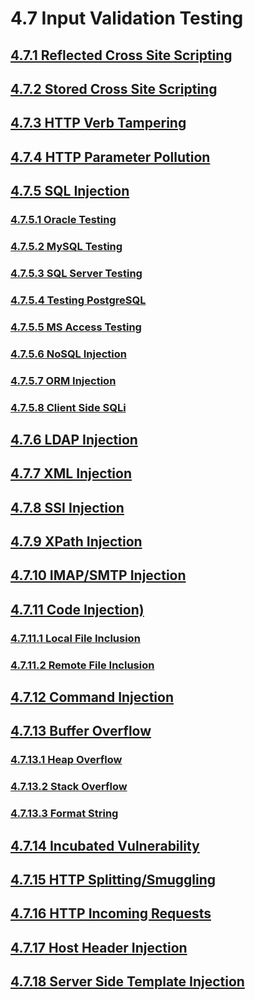 # 4.7 Input Validation Testing

## [4.7.1 Reflected Cross Site Scripting](01-Testing_for_Reflected_Cross_Site_Scripting.md)

## [4.7.2 Stored Cross Site Scripting](02-Testing_for_Stored_Cross_Site_Scripting.md)

## [4.7.3 HTTP Verb Tampering](03-Testing_for_HTTP_Verb_Tampering.md)

## [4.7.4 HTTP Parameter Pollution](04-Testing_for_HTTP_Parameter_Pollution.md)

## [4.7.5 SQL Injection](05-Testing_for_SQL_Injection.md)

### [4.7.5.1 Oracle Testing](05.1-Testing_for_Oracle.md)

### [4.7.5.2 MySQL Testing](05.2-Testing_for_MySQL.md)

### [4.7.5.3 SQL Server Testing](05.3-Testing_for_SQL_Server.md)

### [4.7.5.4 Testing PostgreSQL](05.4-Testing_PostgreSQL.md)

### [4.7.5.5 MS Access Testing](05.5-Testing_for_MS_Access.md)

### [4.7.5.6 NoSQL Injection](05.6-Testing_for_NoSQL_Injection.md)

### [4.7.5.7 ORM Injection](05.7-Testing_for_ORM_Injection.md)

### [4.7.5.8 Client Side SQLi](05.8-Testing_for_Client_Side.md)

## [4.7.6 LDAP Injection](06-Testing_for_LDAP_Injection.md)

## [4.7.7 XML Injection](07-Testing_for_XML_Injection.md)

## [4.7.8 SSI Injection](08-Testing_for_SSI_Injection.md)

## [4.7.9 XPath Injection](09-Testing_for_XPath_Injection.md)

## [4.7.10 IMAP/SMTP Injection](10-Testing_for_IMAP_SMTP_Injection.md)

## [4.7.11 Code Injection)](11-Testing_for_Code_Injection.md)

### [4.7.11.1 Local File Inclusion](11.1-Testing_for_Local_File_Inclusion.md)

### [4.7.11.2 Remote File Inclusion](11.2-Testing_for_Remote_File_Inclusion.md)

## [4.7.12 Command Injection](12-Testing_for_Command_Injection.md)

## [4.7.13 Buffer Overflow](13-Testing_for_Buffer_Overflow.md)

### [4.7.13.1 Heap Overflow](13.1-Testing_for_Heap_Overflow.md)

### [4.7.13.2 Stack Overflow](13.2-Testing_for_Stack_Overflow.md)

### [4.7.13.3 Format String](13.3-Testing_for_Format_String.md)

## [4.7.14 Incubated Vulnerability](14-Testing_for_Incubated_Vulnerability.md)

## [4.7.15 HTTP Splitting/Smuggling](15-Testing_for_HTTP_Splitting_Smuggling.md)

## [4.7.16 HTTP Incoming Requests](16-Testing_for_HTTP_Incoming_Requests.md)

## [4.7.17 Host Header Injection](17-Testing_for_Host_Header_Injection.md)

## [4.7.18 Server Side Template Injection](18-Testing_for_Server_Side_Template_Injection.md)
